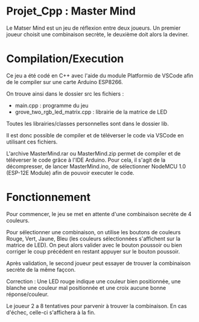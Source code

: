 # Projet_Cpp : Master Mind

Le Matser Mind est un jeu de réflexion entre deux joueurs. Un premier joueur choisit une combinaison secrète, le deuxième doit alors la deviner.

# Compilation/Execution

Ce jeu a été codé en C++ avec l'aide du module Platformio de VSCode afin de le compiler sur une carte Arduino ESP8266.

On trouve ainsi dans le dossier src les fichiers :
   - main.cpp : programme du jeu
   - grove_two_rgb_led_matrix.cpp : librairie de la matrice de LED

Toutes les librairies/classes personnelles sont dans le dossier lib.

Il est donc possible de compiler et de téléverser le code via VSCode en utilisant ces fichiers.

L'archive MasterMind.rar ou MasterMind.zip permet de compiler et de téléverser le code grâce à l'IDE Arduino. Pour cela, il s'agit de la décompresser, de lancer MasterMind.ino, de sélectionner NodeMCU 1.0 (ESP-12E Module) afin de pouvoir executer le code.

# Fonctionnement

Pour commencer, le jeu se met en attente d'une combinaison secrète de 4 couleurs.

Pour sélectionner une combinaison, on utilise les boutons de couleurs Rouge, Vert, Jaune, Bleu (les couleurs sélectionnées s'affichent sur la matrice de LED). On peut alors valider avec le bouton poussoir ou bien corriger le coup précédent en restant appuyer sur le bouton poussoir. 

Après validation, le second joueur peut essayer de trouver la combinaison secrète de la même façcon.

Correction : 
Une LED rouge indique une couleur bien positionnée, une blanche une couleur mal positionnée et une croix aucune bonne réponse/couleur.

Le joueur 2 a 8 tentatives pour parvenir à trouver la combinaison. En cas d'échec, celle-ci s'affichera à la fin.
